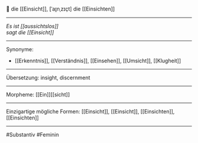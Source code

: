 🔴 die [[Einsicht]], [ˈaɪ̯nˌzɪçt]
die [[Einsichten]]

---
*Es ist [[aussichtslos]]*  
*sagt die [[Einsicht]]*  


---
Synonyme:
- [[Erkenntnis]], [[Verständnis]], [[Einsehen]], [[Umsicht]], [[Klugheit]]

---
Übersetzung: insight, discernment

---
Morpheme:
[[Ein]][[sicht]]

---
Einzigartige mögliche Formen: [[Einsicht]], [[Einsicht]], [[Einsichten]], [[Einsichten]]

---
#Substantiv #Feminin